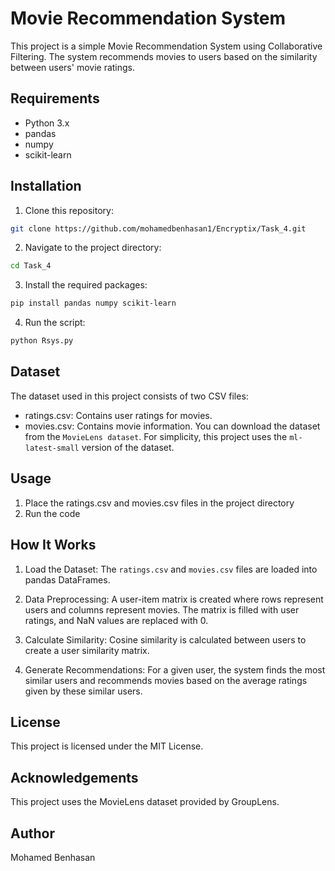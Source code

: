 # Movie Recommendation System

This project is a simple Movie Recommendation System using Collaborative Filtering. The system recommends movies to users based on the similarity between users' movie ratings.

## Requirements

- Python 3.x
- pandas
- numpy
- scikit-learn

## Installation

1. Clone this repository:

```bash
git clone https://github.com/mohamedbenhasan1/Encryptix/Task_4.git
```
2. Navigate to the project directory:
```bash
cd Task_4
```
3. Install the required packages:
```bash
pip install pandas numpy scikit-learn
```
4. Run the script:
```bash
python Rsys.py
```
## Dataset
The dataset used in this project consists of two CSV files:

- ratings.csv: Contains user ratings for movies.
- movies.csv: Contains movie information.
You can download the dataset from the ` MovieLens dataset `. For simplicity, this project uses the `ml-latest-small` version of the dataset.
## Usage
1. Place the ratings.csv and movies.csv files in the project directory
2. Run the code
## How It Works
1. Load the Dataset: The `ratings.csv` and `movies.csv` files are loaded into pandas DataFrames.

2. Data Preprocessing: A user-item matrix is created where rows represent users and columns represent movies. The matrix is filled with user ratings, and NaN values are replaced with 0.

3. Calculate Similarity: Cosine similarity is calculated between users to create a user similarity matrix.

4. Generate Recommendations: For a given user, the system finds the most similar users and recommends movies based on the average ratings given by these similar users.
## License
This project is licensed under the MIT License.
## Acknowledgements
This project uses the MovieLens dataset provided by GroupLens.
## Author
Mohamed Benhasan
